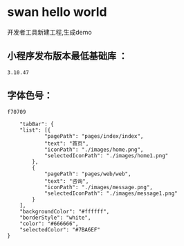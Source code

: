 # swan hello world 

开发者工具新建工程,生成demo

## 小程序发布版本最低基础库 ：
    3.10.47
## 字体色号：
    f70709

        "tabBar": {
        "list": [{
                "pagePath": "pages/index/index",
                "text": "首页",
                "iconPath": "./images/home.png",
                "selectedIconPath": "./images/home1.png"
            },
            {
                "pagePath": "pages/web/web",
                "text": "咨询",
                "iconPath": "./images/message.png",
                "selectedIconPath": "./images/message1.png"
            }
        ],
        "backgroundColor": "#ffffff",
        "borderStyle": "white",
        "color": "#666666",
        "selectedColor": "#7BA6EF"
    }
